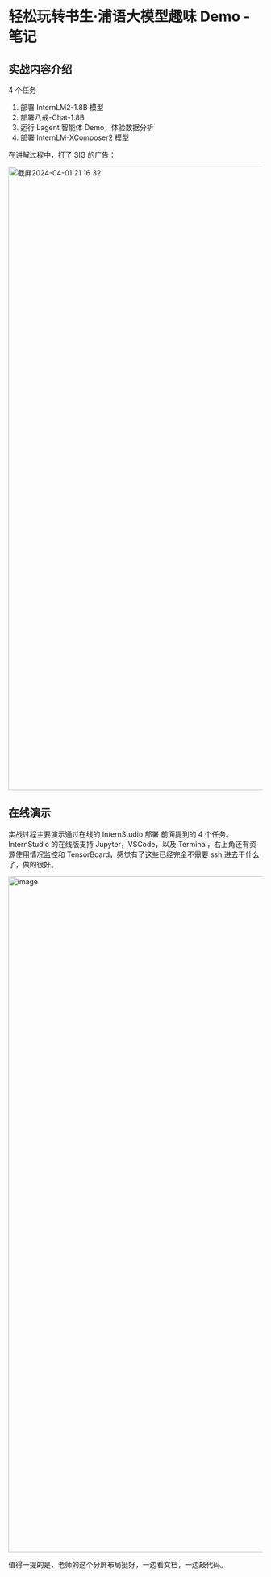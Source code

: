 # 轻松玩转书生·浦语大模型趣味 Demo - 笔记

## 实战内容介绍
4 个任务
1. 部署 InternLM2-1.8B 模型
2. 部署八戒-Chat-1.8B
3. 运行 Lagent 智能体 Demo，体验数据分析
4. 部署 InternLM-XComposer2 模型

在讲解过程中，打了 SIG 的广告：

<img width="1234" alt="截屏2024-04-01 21 16 32" src="https://github.com/tongda/InternLMTutorial/assets/653425/86f5ab19-d75f-4c5a-8a5c-060f69184efe">

## 在线演示

实战过程主要演示通过在线的 InternStudio 部署 前面提到的 4 个任务。InternStudio 的在线版支持 Jupyter，VSCode，以及 Terminal，右上角还有资源使用情况监控和 TensorBoard，感觉有了这些已经完全不需要 ssh 进去干什么了，做的很好。

<img width="1338" alt="image" src="https://github.com/tongda/InternLMTutorial/assets/653425/19974176-058b-4a19-bfd0-d0e3a43a61f2">

值得一提的是，老师的这个分屏布局挺好，一边看文档，一边敲代码。
